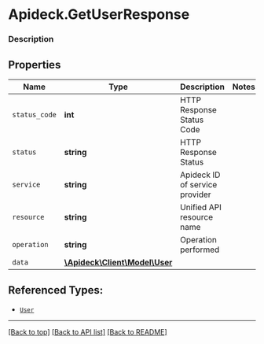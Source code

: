# Apideck.GetUserResponse

### Description

## Properties
Name | Type | Description | Notes
------------ | ------------- | ------------- | -------------
`status_code` | **int** | HTTP Response Status Code | 
`status` | **string** | HTTP Response Status | 
`service` | **string** | Apideck ID of service provider | 
`resource` | **string** | Unified API resource name | 
`operation` | **string** | Operation performed | 
`data` | [**\Apideck\Client\Model\User**](User.md) |  | 





## Referenced Types:





* [`User`](User.md)

---

[[Back to top]](#) [[Back to API list]](../../../../README.md#documentation-for-api-endpoints) [[Back to README]](../../../../README.md)


